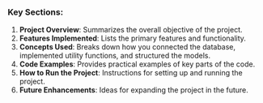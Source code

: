 
### Key Sections:

1. **Project Overview**: Summarizes the overall objective of the project.
2. **Features Implemented**: Lists the primary features and functionality.
3. **Concepts Used**: Breaks down how you connected the database, implemented utility functions, and structured the models.
4. **Code Examples**: Provides practical examples of key parts of the code.
5. **How to Run the Project**: Instructions for setting up and running the project.
6. **Future Enhancements**: Ideas for expanding the project in the future.
